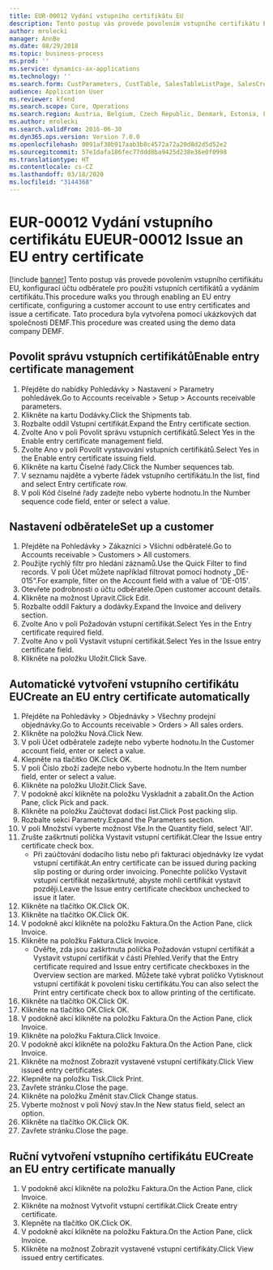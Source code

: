 ```yaml
---
title: EUR-00012 Vydání vstupního certifikátu EU
description: Tento postup vás provede povolením vstupního certifikátu EU, konfigurací účtu odběratele pro použití vstupních certifikátů a vydáním certifikátu.
author: mrolecki
manager: AnnBe
ms.date: 08/29/2018
ms.topic: business-process
ms.prod: ''
ms.service: dynamics-ax-applications
ms.technology: ''
ms.search.form: CustParameters, CustTable, SalesTableListPage, SalesCreateOrder, SalesTable, SalesEditLines,  CustInvoiceJournal, CustEntryCertificateJour_W, SrsReportViewerForm
audience: Application User
ms.reviewer: kfend
ms.search.scope: Core, Operations
ms.search.region: Austria, Belgium, Czech Republic, Denmark, Estonia, Finland, France, Germany, Hungary, Ireland, Italy, Latvia, Lithuania, Netherlands, Poland, Spain, Sweden, United Kingdom
ms.author: mrolecki
ms.search.validFrom: 2016-06-30
ms.dyn365.ops.version: Version 7.0.0
ms.openlocfilehash: 0091af30b917aab3b8c4572a72a20d8d2d5d52e2
ms.sourcegitcommit: 57e1dafa186fec77ddd8ba9425d238e36e0f0998
ms.translationtype: HT
ms.contentlocale: cs-CZ
ms.lasthandoff: 03/18/2020
ms.locfileid: "3144368"
---
```

# <a name="eur-00012-issue-an-eu-entry-certificate"></a><span data-ttu-id="33a1d-103">EUR-00012 Vydání vstupního certifikátu EU</span><span class="sxs-lookup"><span data-stu-id="33a1d-103">EUR-00012 Issue an EU entry certificate</span></span>

[!include [banner](../../includes/banner.md)]
<span data-ttu-id="33a1d-104">Tento postup vás provede povolením vstupního certifikátu EU, konfigurací účtu odběratele pro použití vstupních certifikátů a vydáním certifikátu.</span><span class="sxs-lookup"><span data-stu-id="33a1d-104">This procedure walks you through enabling an EU entry certificate, configuring a customer account to use entry certificates and issue a certificate.</span></span> <span data-ttu-id="33a1d-105">Tato procedura byla vytvořena pomocí ukázkových dat společnosti DEMF.</span><span class="sxs-lookup"><span data-stu-id="33a1d-105">This procedure was created using the demo data company DEMF.</span></span>


## <a name="enable-entry-certificate-management"></a><span data-ttu-id="33a1d-106">Povolit správu vstupních certifikátů</span><span class="sxs-lookup"><span data-stu-id="33a1d-106">Enable entry certificate management</span></span>
1. <span data-ttu-id="33a1d-107">Přejděte do nabídky Pohledávky > Nastavení > Parametry pohledávek.</span><span class="sxs-lookup"><span data-stu-id="33a1d-107">Go to Accounts receivable > Setup > Accounts receivable parameters.</span></span>
2. <span data-ttu-id="33a1d-108">Klikněte na kartu Dodávky.</span><span class="sxs-lookup"><span data-stu-id="33a1d-108">Click the Shipments tab.</span></span>
3. <span data-ttu-id="33a1d-109">Rozbalte oddíl Vstupní certifikát.</span><span class="sxs-lookup"><span data-stu-id="33a1d-109">Expand the Entry certificate section.</span></span>
4. <span data-ttu-id="33a1d-110">Zvolte Ano v poli Povolit správu vstupních certifikátů.</span><span class="sxs-lookup"><span data-stu-id="33a1d-110">Select Yes in the Enable entry certificate management field.</span></span>
5. <span data-ttu-id="33a1d-111">Zvolte Ano v poli Povolit vystavování vstupních certifikátů.</span><span class="sxs-lookup"><span data-stu-id="33a1d-111">Select Yes in the Enable entry certificate issuing field.</span></span>
6. <span data-ttu-id="33a1d-112">Klikněte na kartu Číselné řady.</span><span class="sxs-lookup"><span data-stu-id="33a1d-112">Click the Number sequences tab.</span></span>
7. <span data-ttu-id="33a1d-113">V seznamu najděte a vyberte řádek vstupního certifikátu.</span><span class="sxs-lookup"><span data-stu-id="33a1d-113">In the list, find and select Entry certificate row.</span></span>
8. <span data-ttu-id="33a1d-114">V poli Kód číselné řady zadejte nebo vyberte hodnotu.</span><span class="sxs-lookup"><span data-stu-id="33a1d-114">In the Number sequence code field, enter or select a value.</span></span>

## <a name="set-up-a-customer"></a><span data-ttu-id="33a1d-115">Nastavení odběratele</span><span class="sxs-lookup"><span data-stu-id="33a1d-115">Set up a customer</span></span>
1. <span data-ttu-id="33a1d-116">Přejděte na Pohledávky > Zákazníci > Všichni odběratelé.</span><span class="sxs-lookup"><span data-stu-id="33a1d-116">Go to Accounts receivable > Customers > All customers.</span></span>
2. <span data-ttu-id="33a1d-117">Použijte rychlý filtr pro hledání záznamů.</span><span class="sxs-lookup"><span data-stu-id="33a1d-117">Use the Quick Filter to find records.</span></span> <span data-ttu-id="33a1d-118">V poli Účet můžete například filtrovat pomocí hodnoty „DE-015“.</span><span class="sxs-lookup"><span data-stu-id="33a1d-118">For example, filter on the Account field with a value of 'DE-015'.</span></span>
3. <span data-ttu-id="33a1d-119">Otevřete podrobnosti o účtu odběratele.</span><span class="sxs-lookup"><span data-stu-id="33a1d-119">Open customer account details.</span></span>
4. <span data-ttu-id="33a1d-120">Klikněte na možnost Upravit.</span><span class="sxs-lookup"><span data-stu-id="33a1d-120">Click Edit.</span></span>
5. <span data-ttu-id="33a1d-121">Rozbalte oddíl Faktury a dodávky.</span><span class="sxs-lookup"><span data-stu-id="33a1d-121">Expand the Invoice and delivery section.</span></span>
6. <span data-ttu-id="33a1d-122">Zvolte Ano v poli Požadován vstupní certifikát.</span><span class="sxs-lookup"><span data-stu-id="33a1d-122">Select Yes in the Entry certificate required field.</span></span>
7. <span data-ttu-id="33a1d-123">Zvolte Ano v poli Vystavit vstupní certifikát.</span><span class="sxs-lookup"><span data-stu-id="33a1d-123">Select Yes in the Issue entry certificate field.</span></span>
8. <span data-ttu-id="33a1d-124">Klikněte na položku Uložit.</span><span class="sxs-lookup"><span data-stu-id="33a1d-124">Click Save.</span></span>

## <a name="create-an-eu-entry-certificate-automatically"></a><span data-ttu-id="33a1d-125">Automatické vytvoření vstupního certifikátu EU</span><span class="sxs-lookup"><span data-stu-id="33a1d-125">Create an EU entry certificate automatically</span></span>
1. <span data-ttu-id="33a1d-126">Přejděte na Pohledávky > Objednávky > Všechny prodejní objednávky.</span><span class="sxs-lookup"><span data-stu-id="33a1d-126">Go to Accounts receivable > Orders > All sales orders.</span></span>
2. <span data-ttu-id="33a1d-127">Klikněte na položku Nová.</span><span class="sxs-lookup"><span data-stu-id="33a1d-127">Click New.</span></span>
3. <span data-ttu-id="33a1d-128">V poli Účet odběratele zadejte nebo vyberte hodnotu.</span><span class="sxs-lookup"><span data-stu-id="33a1d-128">In the Customer account field, enter or select a value.</span></span>
4. <span data-ttu-id="33a1d-129">Klepněte na tlačítko OK.</span><span class="sxs-lookup"><span data-stu-id="33a1d-129">Click OK.</span></span>
5. <span data-ttu-id="33a1d-130">V poli Číslo zboží zadejte nebo vyberte hodnotu.</span><span class="sxs-lookup"><span data-stu-id="33a1d-130">In the Item number field, enter or select a value.</span></span>
6. <span data-ttu-id="33a1d-131">Klikněte na položku Uložit.</span><span class="sxs-lookup"><span data-stu-id="33a1d-131">Click Save.</span></span>
7. <span data-ttu-id="33a1d-132">V podokně akcí klikněte na položku Vyskladnit a zabalit.</span><span class="sxs-lookup"><span data-stu-id="33a1d-132">On the Action Pane, click Pick and pack.</span></span>
8. <span data-ttu-id="33a1d-133">Klikněte na položku Zaúčtovat dodací list.</span><span class="sxs-lookup"><span data-stu-id="33a1d-133">Click Post packing slip.</span></span>
9. <span data-ttu-id="33a1d-134">Rozbalte sekci Parametry.</span><span class="sxs-lookup"><span data-stu-id="33a1d-134">Expand the Parameters section.</span></span>
10. <span data-ttu-id="33a1d-135">V poli Množství vyberte možnost Vše.</span><span class="sxs-lookup"><span data-stu-id="33a1d-135">In the Quantity field, select 'All'.</span></span>
11. <span data-ttu-id="33a1d-136">Zrušte zaškrtnutí políčka Vystavit vstupní certifikát.</span><span class="sxs-lookup"><span data-stu-id="33a1d-136">Clear the Issue entry certificate check box.</span></span>
    * <span data-ttu-id="33a1d-137">Při zaúčtování dodacího listu nebo při fakturaci objednávky lze vydat vstupní certifikát.</span><span class="sxs-lookup"><span data-stu-id="33a1d-137">An entry certificate can be issued during packing slip posting or during order invoicing.</span></span> <span data-ttu-id="33a1d-138">Ponechte políčko Vystavit vstupní certifikát nezaškrtnuté, abyste mohli certifikát vystavit později.</span><span class="sxs-lookup"><span data-stu-id="33a1d-138">Leave the Issue entry certificate checkbox unchecked to issue it later.</span></span>  
12. <span data-ttu-id="33a1d-139">Klikněte na tlačítko OK.</span><span class="sxs-lookup"><span data-stu-id="33a1d-139">Click OK.</span></span>
13. <span data-ttu-id="33a1d-140">Klikněte na tlačítko OK.</span><span class="sxs-lookup"><span data-stu-id="33a1d-140">Click OK.</span></span>
14. <span data-ttu-id="33a1d-141">V podokně akcí klikněte na položku Faktura.</span><span class="sxs-lookup"><span data-stu-id="33a1d-141">On the Action Pane, click Invoice.</span></span>
15. <span data-ttu-id="33a1d-142">Klikněte na položku Faktura.</span><span class="sxs-lookup"><span data-stu-id="33a1d-142">Click Invoice.</span></span>
    * <span data-ttu-id="33a1d-143">Ověřte, zda jsou zaškrtnuta políčka Požadován vstupní certifikát a Vystavit vstupní certifikát v části Přehled.</span><span class="sxs-lookup"><span data-stu-id="33a1d-143">Verify that the Entry certificate required and Issue entry certificate checkboxes in the Overview section are marked.</span></span>  <span data-ttu-id="33a1d-144">Můžete také vybrat políčko Vytisknout vstupní certifikát k povolení tisku certifikátu.</span><span class="sxs-lookup"><span data-stu-id="33a1d-144">You can also select the Print entry certificate check box to allow printing of the certificate.</span></span>  
16. <span data-ttu-id="33a1d-145">Klikněte na tlačítko OK.</span><span class="sxs-lookup"><span data-stu-id="33a1d-145">Click OK.</span></span>
17. <span data-ttu-id="33a1d-146">Klikněte na tlačítko OK.</span><span class="sxs-lookup"><span data-stu-id="33a1d-146">Click OK.</span></span>
18. <span data-ttu-id="33a1d-147">V podokně akcí klikněte na položku Faktura.</span><span class="sxs-lookup"><span data-stu-id="33a1d-147">On the Action Pane, click Invoice.</span></span>
19. <span data-ttu-id="33a1d-148">Klikněte na položku Faktura.</span><span class="sxs-lookup"><span data-stu-id="33a1d-148">Click Invoice.</span></span>
20. <span data-ttu-id="33a1d-149">V podokně akcí klikněte na položku Faktura.</span><span class="sxs-lookup"><span data-stu-id="33a1d-149">On the Action Pane, click Invoice.</span></span>
21. <span data-ttu-id="33a1d-150">Klikněte na možnost Zobrazit vystavené vstupní certifikáty.</span><span class="sxs-lookup"><span data-stu-id="33a1d-150">Click View issued entry certificates.</span></span>
22. <span data-ttu-id="33a1d-151">Klepněte na položku Tisk.</span><span class="sxs-lookup"><span data-stu-id="33a1d-151">Click Print.</span></span>
23. <span data-ttu-id="33a1d-152">Zavřete stránku.</span><span class="sxs-lookup"><span data-stu-id="33a1d-152">Close the page.</span></span>
24. <span data-ttu-id="33a1d-153">Klikněte na položku Změnit stav.</span><span class="sxs-lookup"><span data-stu-id="33a1d-153">Click Change status.</span></span>
25. <span data-ttu-id="33a1d-154">Vyberte možnost v poli Nový stav.</span><span class="sxs-lookup"><span data-stu-id="33a1d-154">In the New status field, select an option.</span></span>
26. <span data-ttu-id="33a1d-155">Klikněte na tlačítko OK.</span><span class="sxs-lookup"><span data-stu-id="33a1d-155">Click OK.</span></span>
27. <span data-ttu-id="33a1d-156">Zavřete stránku.</span><span class="sxs-lookup"><span data-stu-id="33a1d-156">Close the page.</span></span>

## <a name="create-an-eu-entry-certificate-manually"></a><span data-ttu-id="33a1d-157">Ruční vytvoření vstupního certifikátu EU</span><span class="sxs-lookup"><span data-stu-id="33a1d-157">Create an EU entry certificate manually</span></span>
1. <span data-ttu-id="33a1d-158">V podokně akcí klikněte na položku Faktura.</span><span class="sxs-lookup"><span data-stu-id="33a1d-158">On the Action Pane, click Invoice.</span></span>
2. <span data-ttu-id="33a1d-159">Klikněte na možnost Vytvořit vstupní certifikát.</span><span class="sxs-lookup"><span data-stu-id="33a1d-159">Click Create entry certificate.</span></span>
3. <span data-ttu-id="33a1d-160">Klepněte na tlačítko OK.</span><span class="sxs-lookup"><span data-stu-id="33a1d-160">Click OK.</span></span>
4. <span data-ttu-id="33a1d-161">V podokně akcí klikněte na položku Faktura.</span><span class="sxs-lookup"><span data-stu-id="33a1d-161">On the Action Pane, click Invoice.</span></span>
5. <span data-ttu-id="33a1d-162">Klikněte na možnost Zobrazit vystavené vstupní certifikáty.</span><span class="sxs-lookup"><span data-stu-id="33a1d-162">Click View issued entry certificates.</span></span>

